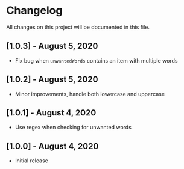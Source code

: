 # Changelog

All changes on this project will be documented in this file.

## [1.0.3] - August 5, 2020

- Fix bug when `unwantedWords` contains an item with multiple words

## [1.0.2] - August 5, 2020

- Minor improvements, handle both lowercase and uppercase

## [1.0.1] - August 4, 2020

- Use regex when checking for unwanted words

## [1.0.0] - August 4, 2020

- Initial release
